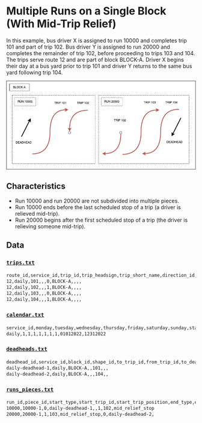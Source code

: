 # Multiple Runs on a Single Block (With Mid-Trip Relief)

In this example, bus driver X is assigned to run 10000 and completes trip 101 and part of trip 102. Bus driver Y is assigned to run 20000 and completes the remainder of trip 102, before proceeding to trips 103 and 104. The trips serve route 12 and are part of block BLOCK-A. Driver X begins their day at a bus yard prior to trip 101 and driver Y returns to the same bus yard following trip 104.

![multiple-runs-one-block-midtrip-relief](diagram.png)

## Characteristics

* Run 10000 and run 20000 are not subdivided into multiple pieces.
* Run 10000 ends before the last scheduled stop of a trip (a driver is relieved mid-trip).
* Run 20000 begins after the first scheduled stop of a trip (the driver is relieving someone mid-trip).

## Data

### [`trips.txt`](trips.txt)

```csv
route_id,service_id,trip_id,trip_headsign,trip_short_name,direction_id,block_id,shape_id,wheelchair_accessible,bikes_allowed
12,daily,101,,,0,BLOCK-A,,,,
12,daily,102,,,1,BLOCK-A,,,,
12,daily,103,,,0,BLOCK-A,,,,
12,daily,104,,,1,BLOCK-A,,,,
```

### [`calendar.txt`](calendar.txt)

```csv
service_id,monday,tuesday,wednesday,thursday,friday,saturday,sunday,start_date,end_date
daily,1,1,1,1,1,1,1,01012022,12312022
```

### [`deadheads.txt`](deadheads.txt)

```csv
deadhead_id,service_id,block_id,shape_id,to_trip_id,from_trip_id,to_deadhead_id,from_deadhead_id
daily-deadhead-1,daily,BLOCK-A,,101,,,
daily-deadhead-2,daily,BLOCK-A,,,104,,
```

### [`runs_pieces.txt`](run_pieces.txt)

```csv
run_id,piece_id,start_type,start_trip_id,start_trip_position,end_type,end_trip_id,end_trip_position
10000,10000-1,0,daily-deadhead-1,,1,102,mid_relief_stop
20000,20000-1,1,103,mid_relief_stop,0,daily-deadhead-2,
```
